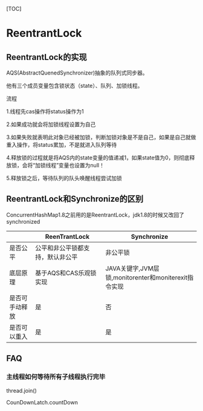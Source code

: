 [TOC]

# ReentrantLock

## ReentrantLock的实现

AQS(AbstractQuenedSynchronizer)抽象的队列式同步器。

他有三个成员变量包含锁状态（state）、队列、加锁线程。

流程

1.线程先cas操作将status操作为1

2.如果成功就会将加锁线程设置为自己

3.如果失败就表明此对象已经被加锁，判断加锁对象是不是自己，如果是自己就做重入操作，将status累加，不是就进入队列等待

4.释放锁的过程就是将AQS内的state变量的值递减1，如果state值为0，则彻底释放锁，会将“加锁线程”变量也设置为null！

5.释放锁之后，等待队列的队头唤醒线程尝试加锁

## ReentrantLock和Synchronize的区别

 ConcurrentHashMap1.8之前用的是ReentrantLock，jdk1.8的时候又改回了synchronized 

|      | ReenTrantLock | Synchronize |
| ---- | ---- |---- |
| 是否公平 | 公平和非公平锁都支持，默认非公平 | 非公平锁 |
| 底层原理|基于AQS和CAS乐观锁实现| JAVA关键字,JVM层锁,monitorenter和moniterexit指令实现 |
| 是否可手动释放 | 是 | 否 |
| 是否可以重入 | 是 | 是 |



## FAQ

### 主线程如何等待所有子线程执行完毕

thread.join()

CounDownLatch.countDown